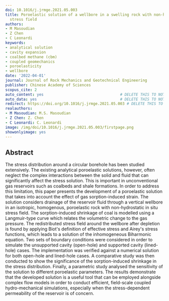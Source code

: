 ```yaml
---
doi: 10.1016/j.jrmge.2021.05.003
title: Poroelastic solution of a wellbore in a swelling rock with non-hydrostatic
  stress field
authors:
- M Masoudian
- Z Chen
- C Leonardi
keywords:
- analytical solution
- cavity expansion
- coalbed methane (cbm)
- coupled geomechanics
- poroelasticity
- wellbore
date: '2022-04-01'
journal: Journal of Rock Mechanics and Geotechnical Engineering
publisher: Chinese Academy of Sciences
scopus_cite: 2
auto_content: yes                                  # DELETE THIS TO NOT AUTO GENERATE CONTENT
auto_data: yes                                     # DELETE THIS TO NOT AUTO GENERATE METADATA
redirect: https://doi.org/10.1016/j.jrmge.2021.05.003 # DELETE THIS TO NOT REDIRECT
realauthors:
- M Masoudian: M.S. Masoudian
- Z Chen: Z. Chen
- C Leonardi: C. Leonardi
image: /img/doi/10.1016/j.jrmge.2021.05.003/firstpage.png
showonlyimage: yes
---
```



## Abstract
The stress distribution around a circular borehole has been studied extensively. The existing analytical poroelastic solutions, however, often neglect the complex interactions between the solid and fluid that can significantly affect the stress solution. This is important in unconventional gas reservoirs such as coalbeds and shale formations. In order to address this limitation, this paper presents the development of a poroelastic solution that takes into account the effect of gas sorption-induced strain. The solution considers drainage of the reservoir fluid through a vertical wellbore in an isotropic, homogenous, poroelastic rock with non-hydrostatic in situ stress field. The sorption-induced shrinkage of coal is modelled using a Langmuir-type curve which relates the volumetric change to the gas pressure. The redistributed stress field around the wellbore after depletion is found by applying Biot's definition of effective stress and Airey's stress functions, which leads to a solution of the inhomogeneous Biharmonic equation. Two sets of boundary conditions were considered in order to simulate the unsupported cavity (open-hole) and supported cavity (lined-hole) cases. The implementation was verified against a numerical solution for both open-hole and lined-hole cases. A comparative study was then conducted to show the significance of the sorption-induced shrinkage in the stress distribution. Finally, a parametric study analysed the sensitivity of the solution to different poroelastic parameters. The results demonstrate that the developed solution is a useful tool that can be employed alongside complex flow models in order to conduct efficient, field-scale coupled hydro-mechanical simulations, especially when the stress-dependent permeability of the reservoir is of concern.
